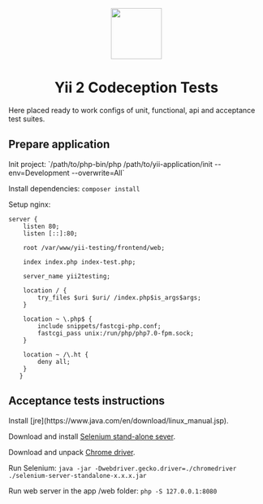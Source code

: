 <p align="center">
    <a href="https://github.com/yiisoft" target="_blank">
        <img src="https://avatars0.githubusercontent.com/u/993323" height="100px">
    </a>
    <h1 align="center">Yii 2 Codeception Tests</h1>
    <p>Here placed ready to work configs of unit, functional, api and acceptance test suites.</p>
</p>

<h2>Prepare application</h2>
Init project: `/path/to/php-bin/php /path/to/yii-application/init --env=Development --overwrite=All`

Install dependencies: `composer install`

Setup nginx:
```
server {
   	listen 80;
   	listen [::]:80;
   
   	root /var/www/yii-testing/frontend/web;
   
   	index index.php index-test.php;
   
   	server_name yii2testing;
   
   	location / {
   		try_files $uri $uri/ /index.php$is_args$args;
   	}
   
   	location ~ \.php$ {
   		include snippets/fastcgi-php.conf;
   		fastcgi_pass unix:/run/php/php7.0-fpm.sock;
   	}
   
   	location ~ /\.ht {
   		deny all;
   	}
   }
```

<h2>Acceptance tests instructions</h2>
Install [jre](https://www.java.com/en/download/linux_manual.jsp).

Download and install [Selenium stand-alone sever](http://www.seleniumhq.org/download/).
 
Download and unpack [Chrome driver](https://chromedriver.chromium.org/).

Run Selenium: `java -jar -Dwebdriver.gecko.driver=./chromedriver ./selenium-server-standalone-x.x.x.jar`

Run web server in the app /web folder: `php -S 127.0.0.1:8080`